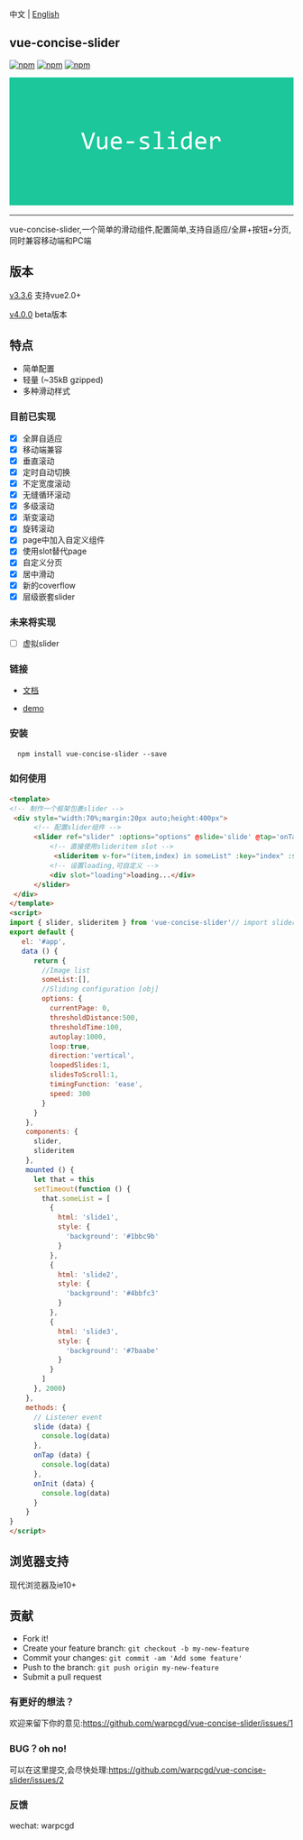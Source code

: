 中文 | [English](https://github.com/warpcgd/vue-concise-slider/blob/master/README_EN.md)

## vue-concise-slider

[![npm](https://img.shields.io/npm/v/vue-concise-slider.svg)](https://www.npmjs.com/package/vue-concise-slider)
[![npm](https://img.shields.io/npm/dw/vue-concise-slider.svg)](https://www.npmjs.com/package/vue-concise-slider)
[![npm](https://img.shields.io/github/size/warpcgd/vue-concise-slider/dist/module.js.svg)](https://www.npmjs.com/package/vue-concise-slider)

![](vue-slider-github.jpg)
* * *
vue-concise-slider,一个简单的滑动组件,配置简单,支持自适应/全屏+按钮+分页,同时兼容移动端和PC端

## 版本
[v3.3.6](https://github.com/warpcgd/vue-concise-slider/issues/29) 支持vue2.0+

[v4.0.0](https://github.com/warpcgd/vue-concise-slider/issues/29) beta版本

## 特点
* 简单配置
* 轻量 (~35kB gzipped)
* 多种滑动样式

### 目前已实现
- [x] 全屏自适应
- [x] 移动端兼容
- [x] 垂直滚动
- [x] 定时自动切换
- [x] 不定宽度滚动
- [x] 无缝循环滚动
- [x] 多级滚动
- [x] 渐变滚动
- [x] 旋转滚动
- [x] page中加入自定义组件
- [x] 使用slot替代page
- [x] 自定义分页
- [x] 居中滑动
- [x] 新的coverflow
- [x] 层级嵌套slider
### 未来将实现
- [ ] 虚拟slider

### 链接

- [文档](https://warpcgd.github.io/vue-concise-slider/docs.html)

- [demo](https://warpcgd.github.io/vue-concise-slider/demos/)

### 安装

```html
  npm install vue-concise-slider --save
```

### 如何使用

```html
<template>
<!-- 制作一个框架包裹slider -->
 <div style="width:70%;margin:20px auto;height:400px">
      <!-- 配置slider组件 -->
      <slider ref="slider" :options="options" @slide='slide' @tap='onTap' @init='onInit'>
          <!-- 直接使用slideritem slot -->
           <slideritem v-for="(item,index) in someList" :key="index" :style="item.style">{{item.html}}</slideritem>
          <!-- 设置loading,可自定义 -->
          <div slot="loading">loading...</div>
      </slider>
 </div>
</template>
<script>
import { slider, slideritem } from 'vue-concise-slider'// import slider components
export default {
   el: '#app',
   data () {
      return {
        //Image list
        someList:[],
        //Sliding configuration [obj]
        options: {
          currentPage: 0,
          thresholdDistance:500,
          thresholdTime:100,
          autoplay:1000,
          loop:true,
          direction:'vertical',
          loopedSlides:1,
          slidesToScroll:1,
          timingFunction: 'ease',
          speed: 300
        }
      }
    },
    components: {
      slider,
      slideritem
    },
    mounted () {
      let that = this
      setTimeout(function () {
        that.someList = [
          {
            html: 'slide1',
            style: {
              'background': '#1bbc9b'
            }
          },
          {
            html: 'slide2',
            style: {
              'background': '#4bbfc3'
            }
          },
          {
            html: 'slide3',
            style: {
              'background': '#7baabe'
            }
          }
        ]
      }, 2000)
    },
    methods: {
      // Listener event
      slide (data) {
        console.log(data)
      },
      onTap (data) {
        console.log(data)
      },
      onInit (data) {
        console.log(data)
      }
    }
}
</script>
```

## 浏览器支持

现代浏览器及ie10+


## 贡献

- Fork it!
- Create your feature branch: `git checkout -b my-new-feature`
- Commit your changes: `git commit -am 'Add some feature'`
- Push to the branch: `git push origin my-new-feature`
- Submit a pull request



### 有更好的想法？
欢迎来留下你的意见:https://github.com/warpcgd/vue-concise-slider/issues/1

### BUG？oh no!
可以在这里提交,会尽快处理:https://github.com/warpcgd/vue-concise-slider/issues/2

### 反馈
wechat: warpcgd
